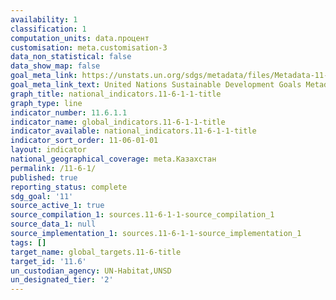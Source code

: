 ```yaml
---
availability: 1
classification: 1
computation_units: data.процент
customisation: meta.customisation-3
data_non_statistical: false
data_show_map: false
goal_meta_link: https://unstats.un.org/sdgs/metadata/files/Metadata-11-06-01.pdf
goal_meta_link_text: United Nations Sustainable Development Goals Metadata (pdf 2066kB)
graph_title: national_indicators.11-6-1-1-title
graph_type: line
indicator_number: 11.6.1.1
indicator_name: global_indicators.11-6-1-1-title
indicator_available: national_indicators.11-6-1-1-title
indicator_sort_order: 11-06-01-01
layout: indicator
national_geographical_coverage: meta.Казахстан
permalink: /11-6-1/
published: true
reporting_status: complete
sdg_goal: '11'
source_active_1: true
source_compilation_1: sources.11-6-1-1-source_compilation_1
source_data_1: null
source_implementation_1: sources.11-6-1-1-source_implementation_1
tags: []
target_name: global_targets.11-6-title
target_id: '11.6'
un_custodian_agency: UN-Habitat,UNSD
un_designated_tier: '2'
---
```


